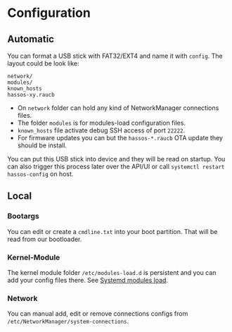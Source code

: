 # Configuration

## Automatic

You can format a USB stick with FAT32/EXT4 and name it with `config`. The layout could be look like:
```
network/
modules/
known_hosts
hassos-xy.raucb
```

- On `network` folder can hold any kind of NetworkManager connections files.
- The folder `modules` is for modules-load configuration files.
- `known_hosts` file activate debug SSH access of port `22222`.
- For firmware updates you can but the `hassos-*.raucb` OTA update they should be install.

You can put this USB stick into device and they will be read on startup. You can also trigger this process later over the
API/UI or call `systemctl restart hassos-config` on host.

## Local

### Bootargs

You can edit or create a `cmdline.txt` into your boot partition. That will be read from our bootloader.

### Kernel-Module

The kernel module folder `/etc/modules-load.d` is persistent and you can add your config files there. See [Systemd modules load][systemd-modules].

### Network

You can manual add, edit or remove connections configs from `/etc/NetworkManager/system-connections`.

[systemd-modules]: https://www.freedesktop.org/software/systemd/man/modules-load.d.html
